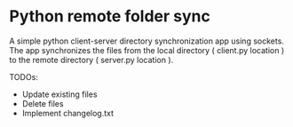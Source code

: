 # Python remote folder sync
A simple python client-server directory synchronization app using sockets.
The app synchronizes the files from the local directory (  client.py location ) to the remote directory ( server.py location ).


TODOs:
- Update existing files
- Delete files
- Implement changelog.txt